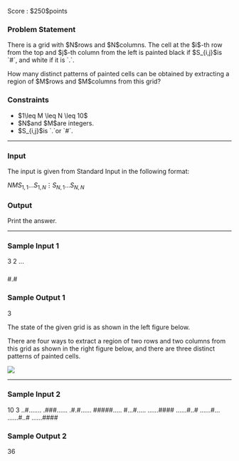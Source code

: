 
<div>

<span>

<span>

<p>
Score : $250$points
</p>

<div>

<section>

### **Problem Statement**

<p>
There is a grid with $N$rows and $N$columns. The cell at the $i$-th row from the top and $j$-th column from the left is painted black if $S_{i,j}$is `#`, and white if it is `.`.
</p>

<p>
How many distinct patterns of painted cells can be obtained by extracting a region of $M$rows and $M$columns from this grid?
</p>

</section>

</div>

<div>

<section>

### **Constraints**

<ul>

<li>
$1\leq M \leq N \leq 10$
</li>

<li>
$N$and $M$are integers.
</li>

<li>
$S_{i,j}$is `.`or `#`.
</li>

</ul>

</section>

</div>

---

<div>

<div>

<section>

### **Input**

<p>
The input is given from Standard Input in the following format:
</p>

<div>

$N$$M$$S_{1,1}\ldots S_{1,N}$$\vdots$$S_{N,1}\ldots S_{N,N}$
</div>

</section>

</div>

<div>

<section>

### **Output**

<p>
Print the answer.
</p>

</section>

</div>

</div>

---

<div>

<section>

### **Sample Input 1**

<div>

3 2
...
###
#.#

</div>

</section>

</div>

<div>

<section>

### **Sample Output 1**

<div>

3

</div>

<p>
The state of the given grid is as shown in the left figure below.

There are four ways to extract a region of two rows and two columns from this grid as shown in the right figure below, and there are three distinct patterns of painted cells.
</p>

<p>

<img src="https://img.atcoder.jp/abc430/f9240b594bb2c8463ffca0c0f7ec1b40.png">

</img>

</p>

</section>

</div>

---

<div>

<section>

### **Sample Input 2**

<div>

10 3
..#.......
.###......
.#.#......
#####.....
#...#.....
......####
......#..#
......#...
......#..#
......####

</div>

</section>

</div>

<div>

<section>

### **Sample Output 2**

<div>

36

</div>

</section>

</div>

</span>

</span>

</div>
